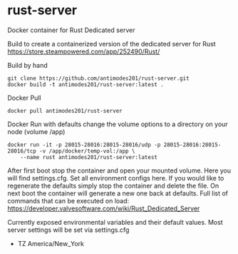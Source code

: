 # rust-server

Docker container for Rust Dedicated server
 
Build to create a containerized version of the dedicated server for Rust
https://store.steampowered.com/app/252490/Rust/


Build by hand
```
git clone https://github.com/antimodes201/rust-server.git
docker build -t antimodes201/rust-server:latest .
```

Docker Pull
```
docker pull antimodes201/rust-server
```

Docker Run with defaults
change the volume options to a directory on your node (volume /app)

```
docker run -it -p 28015-28016:28015-28016/udp -p 28015-28016:28015-28016/tcp -v /app/docker/temp-vol:/app \
	--name rust antimodes201/rust-server:latest
```

After first boot stop the container and open your mounted volume.  Here you will find settings.cfg. Set all environment configs here.  If you would like to regenerate the defaults simply stop the container and delete the file.  On next boot the container will generate a new one back at defaults.
Full list of commands that can be executed on load: https://developer.valvesoftware.com/wiki/Rust_Dedicated_Server
 
 
Currently exposed environmental variables and their default values.  Most server settings will be set via settings.cfg
- TZ America/New_York

